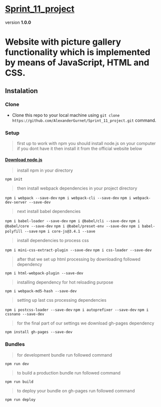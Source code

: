 # [Sprint_11_project](https://alexandergurnet.github.io/Sprint_11_project)

version **1.0.0**

# Website with picture gallery functionality which is implemented by means of JavaScript, HTML and CSS.

## Instalation

### Clone 

* Clone this repo to your local machine using `git clone https://github.com/AlexanderGurnet/Sprint_11_project.git` command.

### Setup 

> first up to work with npm you should install node.js on your computer
> if you dont have it then install it from the official website below 

#### [Download node.js](https://nodejs.org/en/download/)

> install npm in your directory

`npm init`

> then install webpack dependencies in your project directory

`npm i webpack --save-dev`
`npm i webpack-cli --save-dev`
`npm i webpack-dev-server --save-dev`

> next install babel dependencies

`npm i babel-loader --save-dev`
`npm i @babel/cli --save-dev`
`npm i @babel/core --save-dev`
`npm i @babel/preset-env --save-dev`
`npm i babel-polyfill --save`
`npm i core-js@3.4.1 --save`

> install dependencies to process css

`npm i mini-css-extract-plugin --save-dev`
`npm i css-loader --save-dev`

> after that we set up html processing by downloading followed dependency

`npm i html-webpack-plugin --save-dev`

> installing dependency for hot reloading purpose

`npm i webpack-md5-hash --save-dev`

> setting up last css processing dependencies

`npm i postcss-loader --save-dev`
`npm i autoprefixer --save-dev`
`npm i cssnano --save-dev`

> for the final part of our settings we download gh-pages dependency

`npm install gh-pages --save-dev`

### Bundles

> for development bundle run followed command 

`npm run dev`

> to build a production bundle run followed command 

`npm run build`

> to deploy your bundle on gh-pages run followed command 

`npm run deploy`

